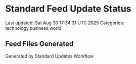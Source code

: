 # Standard Feed Update Status
Last updated: Sat Aug 30 17:34:31 UTC 2025
Categories: technology,business,world

## Feed Files Generated

Generated by Standard Updates Workflow
